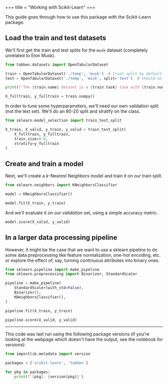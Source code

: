 +++
title = "Working with Scikit-Learn"
+++

This guide goes through how to use this package with the Scikit-Learn package.


## Load the train and test datasets

We'll first get the train and test splits for the `musk` dataset (completely unrelated to Elon Musk).

```python
from tabben.datasets import OpenTabularDataset

train = OpenTabularDataset('./temp', 'musk')  # train split by default
test = OpenTabularDataset('./temp', 'musk', split='test')  # should only be used ONCE!

print(f'The {train.name} dataset is a {train.task} task with {train.num_classes} classes.')
```

```python
X_fulltrain, y_fulltrain = train.numpy()
```

In order to tune some hyperparameters, we'll need our own validation split (not the test set). We'll do an 80-20 split and stratify on the class.

```python
from sklearn.model_selection import train_test_split

X_train, X_valid, y_train, y_valid = train_test_split(
    X_fulltrain, y_fulltrain, 
    train_size=0.8, 
    stratify=y_fulltrain
)
```

## Create and train a model

Next, we'll create a $k$-Nearest Neighbors model and train it on our train split.

```python
from sklearn.neighbors import KNeighborsClassifier

model = KNeighborsClassifier()
```

```python
model.fit(X_train, y_train)
```

And we'll evaluate it on our *validation* set, using a simple accuracy metric.

```python
model.score(X_valid, y_valid)
```

## In a larger data processing pipeline

However, it might be the case that we want to use a sklearn pipeline to do some data preprocessing like feature normalization, one-hot encoding, etc. or explore the effect of, say, turning continuous attributes into binary ones.

```python
from sklearn.pipeline import make_pipeline
from sklearn.preprocessing import Binarizer, StandardScaler

pipeline = make_pipeline(
    StandardScaler(with_std=False),
    Binarizer(),
    KNeighborsClassifier(),
)
```

```python
pipeline.fit(X_train, y_train)
```

```python
pipeline.score(X_valid, y_valid)
```

---

This code was last run using the following package versions (if you're looking at the webpage which doesn't have the output, see the notebook for versions):

```python
from importlib.metadata import version

packages = ['scikit-learn', 'tabben']

for pkg in packages:
    print(f'{pkg}: {version(pkg)}')
```
